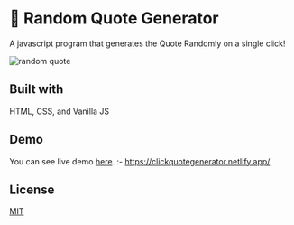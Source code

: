 # 💬 Random Quote Generator

A javascript program that generates the Quote Randomly on a single click!

![random quote](https://github.com/settingsingh/QuoteGenerator/blob/main/Capture.PNG)

## Built with

HTML, CSS, and Vanilla JS

## Demo

You can see live demo [here](https://clickquotegenerator.netlify.app/).
:- https://clickquotegenerator.netlify.app/

## License

[MIT](https://choosealicense.com/licenses/mit/)
